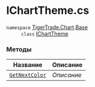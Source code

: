 
# IChartTheme.cs
`namespace` [TigerTrade.Chart](../../../TigerTrade.Chart.md).[Base](../../../TigerTrade.Chart/Base.md)  
&nbsp;&nbsp;&nbsp;&nbsp;&nbsp;&nbsp;&nbsp;&nbsp;&nbsp;      `class` [IChartTheme](../IChartTheme.cs.md)

### Методы
| Название | Описание |
| --- | --- |
| [`GetNextColor`](./Методы/GetNextColor.md) | *Описание* |

